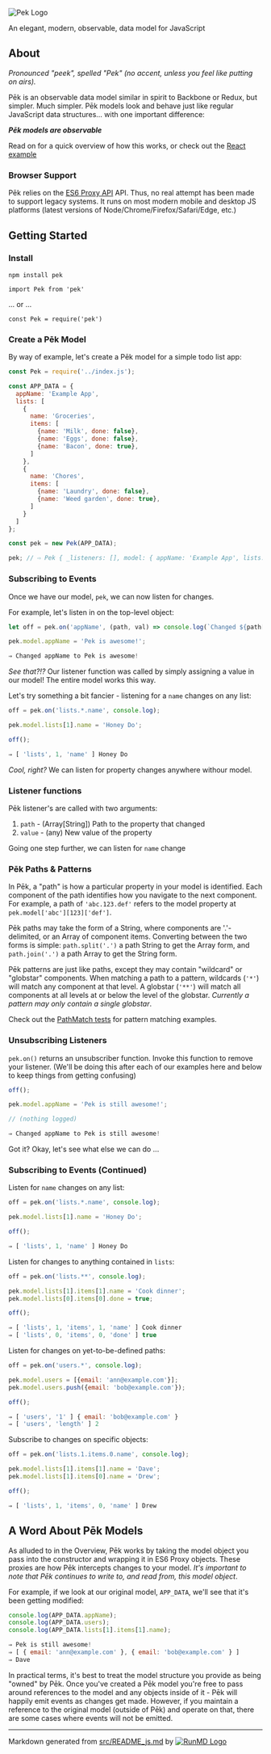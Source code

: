 
![Pek Logo](http://i.imgur.com/4ZQuhmQ.png)

An elegant, modern, observable, data model for JavaScript

## About

*Pronounced "peek", spelled "Pek" (no accent, unless you feel like putting on airs).*

P&emacr;k is an observable data model similar in spirit to Backbone or Redux, but
simpler. Much simpler.  P&emacr;k models look and behave just like regular
JavaScript data structures... with one important difference:

***P&emacr;k models are observable***

Read on for a quick overview of how this works, or check out the [React example](react-example)

### Browser Support

P&emacr;k relies on the [ES6 Proxy
API](https://developer.mozilla.org/en-US/docs/Web/JavaScript/Reference/Global_Objects/Proxy) API. Thus, no real attempt has been made to support legacy systems.
It runs on most modern mobile and desktop JS platforms (latest versions of
Node/Chrome/Firefox/Safari/Edge, etc.)

## Getting Started
### Install

`npm install pek`

`import Pek from 'pek'`

... or ...

`const Pek = require('pek')`

### Create a P&emacr;k Model

By way of example, let's create a P&emacr;k model for a simple todo list app:
```javascript
const Pek = require('../index.js');

const APP_DATA = {
  appName: 'Example App',
  lists: [
    {
      name: 'Groceries',
      items: [
        {name: 'Milk', done: false},
        {name: 'Eggs', done: false},
        {name: 'Bacon', done: true},
      ]
    },
    {
      name: 'Chores',
      items: [
        {name: 'Laundry', done: false},
        {name: 'Weed garden', done: true},
      ]
    }
  ]
};

const pek = new Pek(APP_DATA);

pek; // ⇨ Pek { _listeners: [], model: { appName: 'Example App', lists: [ [Object], [Object] ] } }

```
### Subscribing to Events

Once we have our model, `pek`, we can now listen for changes.

For example, let's listen in on the top-level object:

```javascript
let off = pek.on('appName', (path, val) => console.log(`Changed ${path[0]} to ${val}`));

pek.model.appName = 'Pek is awesome!';

⇒ Changed appName to Pek is awesome!
```

*See that?!?*  Our listener function was called by simply assigning a value in our model!  The entire model works this way.

Let's try something a bit fancier - listening for a `name` changes on any
list:

```javascript
off = pek.on('lists.*.name', console.log);

pek.model.lists[1].name = 'Honey Do';

off();

⇒ [ 'lists', 1, 'name' ] Honey Do
```

*Cool, right?*  We can listen for property changes anywhere withour model.

### Listener functions

P&emacr;k listener's are called with two arguments:

  1. `path` - (Array[String]) Path to the property that changed
  2. `value` - (any) New value of the property

Going one step further, we can listen for `name` change

### P&emacr;k Paths & Patterns

In P&emacr;k, a "path" is how a particular property in your model is identified. Each
component of the path identifies how you navigate to the next component.  For
example, a path of `'abc.123.def'` refers to the model property at `pek.model['abc'][123]['def']`.

P&emacr;k paths may take the form of a String, where components are '.'-delimited, or
an Array of component items.  Converting between the two forms is simple:
`path.split('.')` a path String to get the Array form, and `path.join('.')`
a path Array to get the String form.

P&emacr;k patterns are just like paths, except they may contain "wildcard" or
"globstar" components.  When matching a path to a pattern, wildcards (`'*'`)
will match any component at that level.  A globstar (`'**'`) will match all
components at all levels at or below the level of the globstar.  *Currently
a pattern may only contain a single globstar*.

Check out the [PathMatch tests](blob/master/src/test.js#L5) for pattern matching
examples.

### Unsubscribing Listeners

`pek.on()` returns an unsubscriber function.  Invoke this function to remove
your listener.  (We'll be doing this after each of our examples here and below
to keep things from getting confusing)

```javascript
off();

pek.model.appName = 'Pek is still awesome!';

// (nothing logged)

⇒ Changed appName to Pek is still awesome!
```
Got it?  Okay, let's see what else we can do ...

### Subscribing to Events (Continued)

Listen for `name` changes on any list:

```javascript
off = pek.on('lists.*.name', console.log);

pek.model.lists[1].name = 'Honey Do';

off();

⇒ [ 'lists', 1, 'name' ] Honey Do
```

Listen for changes to anything contained in `lists`:

```javascript
off = pek.on('lists.**', console.log);

pek.model.lists[1].items[1].name = 'Cook dinner';
pek.model.lists[0].items[0].done = true;

off();

⇒ [ 'lists', 1, 'items', 1, 'name' ] Cook dinner
⇒ [ 'lists', 0, 'items', 0, 'done' ] true
```

Listen for changes on yet-to-be-defined paths:

```javascript
off = pek.on('users.*', console.log);

pek.model.users = [{email: 'ann@example.com'}];
pek.model.users.push({email: 'bob@example.com'});

off();

⇒ [ 'users', '1' ] { email: 'bob@example.com' }
⇒ [ 'users', 'length' ] 2
```
Subscribe to changes on specific objects:
```javascript
off = pek.on('lists.1.items.0.name', console.log);

pek.model.lists[1].items[1].name = 'Dave';
pek.model.lists[1].items[0].name = 'Drew';

off();

⇒ [ 'lists', 1, 'items', 0, 'name' ] Drew
```

## A Word About P&emacr;k Models

As alluded to in the Overview, P&emacr;k works by taking the model object you pass
into the constructor and wrapping it in ES6 Proxy objects.  These proxies are how
P&emacr;k intercepts changes to your model. *It's important to note that P&emacr;k continues to write to, and
read from, this model object*.

For example, if we look at our original model, `APP_DATA`, we'll see that it's been getting modified:

```javascript
console.log(APP_DATA.appName);
console.log(APP_DATA.users);
console.log(APP_DATA.lists[1].items[1].name);

⇒ Pek is still awesome!
⇒ [ { email: 'ann@example.com' }, { email: 'bob@example.com' } ]
⇒ Dave
```

In practical terms, it's best to treat the model structure you provide as being "owned" by P&emacr;k.  Once you've created a P&emacr;k model you're free to pass around references to the model and any objects inside of it - P&emacr;k will happily emit events as changes get made.  However, if you maintain a reference to the original model (outside of P&emacr;k) and operate on that, there are some cases where events will not be emitted.

----
Markdown generated from [src/README_js.md](src/README_js.md) by [![RunMD Logo](http://i.imgur.com/h0FVyzU.png)](https://github.com/broofa/runmd)